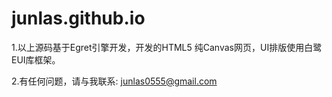 # junlas.github.io

1.以上源码基于Egret引擎开发，开发的HTML5 纯Canvas网页，UI排版使用白鹭EUI库框架。

2.有任何问题，请与我联系: junlas0555@gmail.com